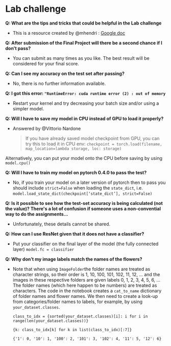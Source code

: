 # Lab challenge

**Q: What are the tips and tricks that could be helpful in the Lab challenge**
- This is a resource created by @mhendri : [Google doc](https://docs.google.com/document/d/1-MCDPOejsn2hq9EoBzMpzGv9jEdtMWoIwjkAa1cVbSM/edit#heading=h.nj23sjpj5u97)

**Q: After submission of the Final Project will there be a second chance if I don’t pass?**
- You can submit as many times as you like. The best result will be considered for your final score.

**Q: Can I see my accuracy on the test set after passing?**
- No, there is no further information available.

**Q: I got this error: `"RuntimeError: cuda runtime error (2) : out of memory`**
- Restart your kernel and try decreasing your batch size and/or using a simpler model.

**Q: Will I have to save my model in CPU instead of GPU to load it properly?**
- Answered by @Vittorio Nardone

  >If you have already saved model checkpoint from GPU, you can try this to load it in CPU env: 
  `checkpoint = torch.load(filename, map_location=lambda storage, loc: storage)`
  
Alternatively, you can put your model onto the CPU before saving by using `model.cpu()`

**Q: Will I have to train my model on pytorch 0.4.0 to pass the test?**
- No, if you train your model on a later version of pytorch then to pass you should include `strict=False` when loading the `state_dict`,
i.e. `model.load_state_dict(checkpoint[‘state_dict’], strict=False)`

**Q: Is it possible to see how the test-set accuracy is being calculated (not the value)? There's a lot of confusion if someone uses a non-convential way to do the assignments...**
- Unfortunately, these details cannot be shared. 

**Q: How can I use ResNet given that it does not have a classifier?**
- Put your classifier on the final layer of the model (the fully connected layer) `model.fc = classifier`

**Q: Why don’t my image labels match the names of the flowers?**
- Note that when using `ImageFolder`the folder names are treated as character strings, so their order is 1, 10, 100, 101, 102, 11, 
12, … and the images in these respective folders are given labels 0, 1, 2, 3, 4, 5, 6, … The folder names (which here happen to be 
numbers) are treated as characters. The code in the notebook creates a `cat_to_name` dictionary of folder names and flower names. We 
then need to create a look-up from categories/folder names to labels, for example, by using `your_dataset.classes`.

  `class_to_idx = {sorted(your_dataset.classes)[i]: i for i in range(len(your_dataset.classes))}`

  `{k: class_to_idx[k] for k in list(class_to_idx)[:7]}`

  `{'1': 0, '10': 1, '100': 2, '101': 3, '102': 4, '11': 5, '12': 6}`
